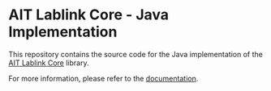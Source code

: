 # AIT Lablink Core - Java Implementation

This repository contains the source code for the Java implementation of the [AIT Lablink Core](https://ait-lablink.readthedocs.io/) library.

For more information, please refer to the [documentation](https://ait-lablink.readthedocs.io/projects/ait-lablink-core-java).
